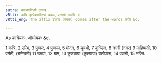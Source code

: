 ```yaml
---
sutra: कत्त्र्यादिभ्यो ढकञ्
vRtti: कत्रि इत्येवमादिभ्यो ढकञ् प्रत्ययो भवति ॥
vRtti_eng: The affix ढकञ् (एयक) comes after the words कत्रि &c.

---
```

As कात्रेयकः, औम्भेयकः &c.

1 कत्रि, 2 उम्भि, 3 पुष्कर, 4 पुष्कल, 5 मोदन, 6 कुम्भी, 7 कुण्डिन, 8 नगरी (नगर) 9 माहिष्मती, 10 वर्मती, (चर्मण्वती) 11 उख्या, 12 ग्राम, 13 कुड्याया (कुल्याया) यलोपश्च, 14 वञ्जी, 15 भक्ति.